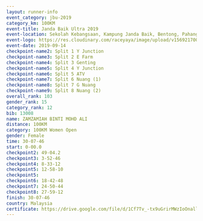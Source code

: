 ```yaml
---
layout: runner-info 
event_category: jbu-2019 
category_km: 100KM 
event-title: Janda Baik Ultra 2019  
event-location: Sekolah Kebangsaan, Kampung Janda Baik, Bentong, Pahang, Malaysia 
event-logo: https://res.cloudinary.com/raceyaya/image/upload/v1569217009/logo/janda-baik_vch1pc.jpg 
event-date: 2019-09-14 
checkpoint-name2: Split 1 Y Junction 
checkpoint-name3: Split 2 E Farm 
checkpoint-name4: Split 3 Genting 
checkpoint-name5: Split 4 Y Junction 
checkpoint-name6: Split 5 ATV 
checkpoint-name7: Split 6 Nuang (1) 
checkpoint-name8: Split 7 G Nuang 
checkpoint-name9: Split 8 Nuang (2) 
overall_rank: 103
gender_rank: 15
category_rank: 12
bib: 13008
name: ZAMZAMIAH BINTI MOHD ALI
distance: 100KM
category: 100KM Women Open
gender: Female
time: 30-07-46
start: 0-00.0
checkpoint2: 49-04.2
checkpoint3: 3-52-46
checkpoint4: 8-33-12
checkpoint5: 12-58-10
checkpoint5: 
checkpoint6: 18-42-48
checkpoint7: 24-50-44
checkpoint8: 27-59-12
finish: 30-07-46
country: Malaysia
certificate: https://drive.google.com/file/d/1Cf7Tv_-tx9uGrirMWzIoOnall99guTv1/view?usp=sharing
---
```

